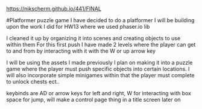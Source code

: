 https://nikscherm.github.io/441/FINAL

#Platformer puzzle game
I have decided to do a platformer
I will be building upon the work I did for HW13 where we used phaser.io lib

I cleaned it up by organizing it into scenes and creating objects to use within them
For this first push I have made 2 levels where the player can get to and from by interacting with it with the W or up arrow key


I will be using the assets I made previously
I plan on making it into a puzzle game where the player must push specific objects into certain locations.
I will also incorporate simple minigames within that the player must complete to unlock chests ect..

keybinds are AD or arrow keys for left and right, W for interacting with box space for jump, will make a control page thing in a title screen later on
